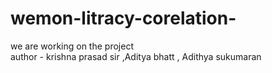 # wemon-litracy-corelation-
we are working on the project
<br>
author - krishna prasad sir ,Aditya bhatt , Adithya sukumaran
